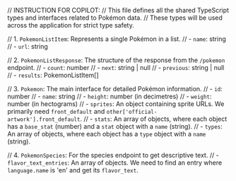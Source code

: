 // INSTRUCTION FOR COPILOT:
// This file defines all the shared TypeScript types and interfaces related to Pokémon data.
// These types will be used across the application for strict type safety.

// 1. `PokemonListItem`: Represents a single Pokémon in a list.
//    - `name`: string
//    - `url`: string

// 2. `PokemonListResponse`: The structure of the response from the `/pokemon` endpoint.
//    - `count`: number
//    - `next`: string | null
//    - `previous`: string | null
//    - `results`: PokemonListItem[]

// 3. `Pokemon`: The main interface for detailed Pokémon information.
//    - `id`: number
//    - `name`: string
//    - `height`: number (in decimetres)
//    - `weight`: number (in hectograms)
//    - `sprites`: An object containing sprite URLs. We primarily need `front_default` and `other['official-artwork'].front_default`.
//    - `stats`: An array of objects, where each object has a `base_stat` (number) and a `stat` object with a `name` (string).
//    - `types`: An array of objects, where each object has a `type` object with a `name` (string).

// 4. `PokemonSpecies`: For the species endpoint to get descriptive text.
//    - `flavor_text_entries`: An array of objects. We need to find an entry where `language.name` is 'en' and get its `flavor_text`.